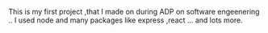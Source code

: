 This is my first project ,that I made on during ADP on software engeenering .. I used node and many packages like express ,react ... and lots more.
